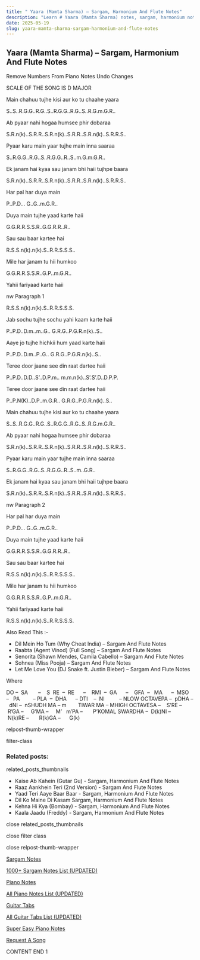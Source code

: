 ```yaml
---
title: " Yaara (Mamta Sharma) – Sargam, Harmonium And Flute Notes"
description: "Learn # Yaara (Mamta Sharma) notes, sargam, harmonium notations and flute notes. Easy step-by-step tutorial for beginners."
date: 2025-05-19
slug: yaara-mamta-sharma-sargam-harmonium-and-flute-notes
---
```


## Yaara (Mamta Sharma) – Sargam, Harmonium And Flute Notes

Remove Numbers From Piano Notes
Undo Changes

SCALE OF THE SONG IS D MAJOR

Main chahuu tujhe kisi aur ko tu chaahe yaara

S..S..R.G.G..R.G..S..R.G.G..R.G..S..R.G.m.G.R..

Ab pyaar nahi hogaa humsee phir dobaraa

S.R.n(k)..S.R.R..S.R.n(k)..S.R.R..S.R.n(k)..S.R.R.S..

Pyaar karu main yaar tujhe main inna saaraa

S..R.G.G..R.G..S..R.G.G..R..S..m.G.m.G.R..

Ek janam hai kyaa sau janam bhi haii tujhpe baara

S.R.n(k)..S.R.R..S.R.n(k)..S.R.R..S.R.n(k)..S.R.R.S..

Har pal har duya main

P..P.D… G..G..m.G.R..

Duya main tujhe yaad karte haii

G.G.R.R.S.S.R..G.G.R.R..R..

Sau sau baar kartee hai

R.S.S.n(k).n(k).S..R.R.S.S.S..

Mile har janam tu hii humkoo

G.G.R.R.S.S.R..G.P..m.G.R..

Yahii fariyaad karte haii

nw Paragraph 1

R.S.S.n(k).n(k).S..R.R.S.S.S.

Jab sochu tujhe sochu yahi kaam karte haii

P..P.D..D.m..m..G.. G.R.G..P.G.R.n(k)..S..

Aaye jo tujhe hichkii hum yaad karte haii

P..P.D..D.m..P..G.. G.R.G..P.G.R.n(k)..S..

Teree door jaane see din raat dartee haii

P..P.D..D.D..S’..D.P.m.. m.m.n(k)..S’.S’.D..D.P.P.

Teree door jaane see din raat dartee haii

P..P.N(K)..D.P..m.G.R.. G.R.G..P.G.R.n(k)..S..

Main chahuu tujhe kisi aur ko tu chaahe yaara

S..S..R.G.G..R.G..S..R.G.G..R.G..S..R.G.m.G.R..

Ab pyaar nahi hogaa humsee phir dobaraa

S.R.n(k)..S.R.R..S.R.n(k)..S.R.R..S.R.n(k)..S.R.R.S..

Pyaar karu main yaar tujhe main inna saaraa

S..R.G.G..R.G..S..R.G.G..R..S..m..G.R..

Ek janam hai kyaa sau janam bhi haii tujhpe baara

S.R.n(k)..S.R.R..S.R.n(k)..S.R.R..S.R.n(k)..S.R.R.S..

nw Paragraph 2

Har pal har duya main

P..P.D… G..G..m.G.R..

Duya main tujhe yaad karte haii

G.G.R.R.S.S.R..G.G.R.R..R..

Sau sau baar kartee hai

R.S.S.n(k).n(k).S..R.R.S.S.S..

Mile har janam tu hii humkoo

G.G.R.R.S.S.R..G.P..m.G.R..

Yahii fariyaad karte haii

R.S.S.n(k).n(k).S..R.R.S.S.S.

Also Read This :-

- Dil Mein Ho Tum (Why Cheat India) – Sargam And Flute Notes
- Raabta (Agent Vinod) (Full Song) – Sargam And Flute Notes
- Senorita (Shawn Mendes, Camila Cabello) – Sargam And Flute Notes
- Sohnea (Miss Pooja) – Sargam And Flute Notes
- Let Me Love You (DJ Snake ft. Justin Bieber) – Sargam And Flute Notes

Where

DO –  SA       –    S  RE  –  RE      –    RMI  –  GA      –    GFA  –   MA      –  MSO  –   PA         – PLA  –  DHA      – DTI    –  NI          – NLOW OCTAVEPA –  pDHA –  dNI –  nSHUDH MA – m        TIWAR MA – MHIGH OCTAVESA –    S’RE –     R’GA –     G’MA –     M’   m’PA –       P’KOMAL SWARDHA –  D(k)NI –       N(k)RE –       R(k)GA –      G(k)

relpost-thumb-wrapper

filter-class

### Related posts:

related_posts_thumbnails

- Kaise Ab Kahein (Gutar Gu) - Sargam, Harmonium And Flute Notes
- Raaz Aankhein Teri (2nd Version) - Sargam And Flute Notes
- Yaad Teri Aaye Baar Baar - Sargam, Harmonium And Flute Notes
- Dil Ko Maine Di Kasam Sargam, Harmonium And Flute Notes
- Kehna Hi Kya (Bombay) - Sargam, Harmonium And Flute Notes
- Kaala Jaadu (Freddy) - Sargam, Harmonium And Flute Notes

close related_posts_thumbnails

close filter class

close relpost-thumb-wrapper

[Sargam Notes](/sargam-notes.html)

[1000+ Sargam Notes List (UPDATED)](/all-songs-list-sargam-notes.html)

[Piano Notes](/piano-notes.html)

[All Piano Notes List (UPDATED)](/all-songs-list-piano-notes.html)

[Guitar Tabs](/guitar-tabs.html)

[All Guitar Tabs List (UPDATED)](/all-songs-list-guitar-tabs.html)

[Super Easy Piano Notes](https://studywall.in/)

[Request A Song](/request-a-song.html)

CONTENT END 1

